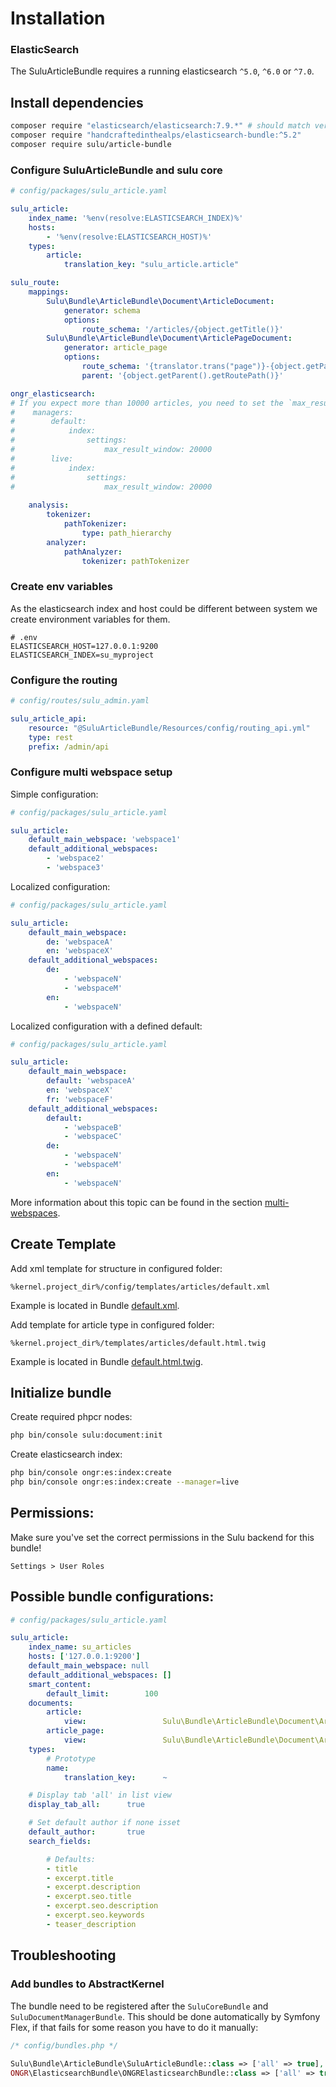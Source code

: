 # Installation

### ElasticSearch

The SuluArticleBundle requires a running elasticsearch `^5.0`, `^6.0` or `^7.0`.

## Install dependencies

```bash
composer require "elasticsearch/elasticsearch:7.9.*" # should match version of your elasticsearch installation
composer require "handcraftedinthealps/elasticsearch-bundle:^5.2"
composer require sulu/article-bundle
```

### Configure SuluArticleBundle and sulu core

```yml
# config/packages/sulu_article.yaml

sulu_article:
    index_name: '%env(resolve:ELASTICSEARCH_INDEX)%'
    hosts:
        - '%env(resolve:ELASTICSEARCH_HOST)%'
    types:
        article:
            translation_key: "sulu_article.article"

sulu_route:
    mappings:
        Sulu\Bundle\ArticleBundle\Document\ArticleDocument:
            generator: schema
            options:
                route_schema: '/articles/{object.getTitle()}'
        Sulu\Bundle\ArticleBundle\Document\ArticlePageDocument:
            generator: article_page
            options:
                route_schema: '{translator.trans("page")}-{object.getPageNumber()}'
                parent: '{object.getParent().getRoutePath()}'

ongr_elasticsearch:
# If you expect more than 10000 articles, you need to set the `max_result_window` to an appropriate number  
#    managers:
#        default:
#            index:
#                settings:
#                    max_result_window: 20000
#        live:
#            index:
#                settings:
#                    max_result_window: 20000
    
    analysis:
        tokenizer:
            pathTokenizer:
                type: path_hierarchy
        analyzer:
            pathAnalyzer:
                tokenizer: pathTokenizer
```

### Create env variables

As the elasticsearch index and host could be different between system we create
environment variables for them.

```
# .env
ELASTICSEARCH_HOST=127.0.0.1:9200
ELASTICSEARCH_INDEX=su_myproject
```

### Configure the routing

```yml
# config/routes/sulu_admin.yaml

sulu_article_api:
    resource: "@SuluArticleBundle/Resources/config/routing_api.yml"
    type: rest
    prefix: /admin/api
```

### Configure multi webspace setup

Simple configuration:

```yml
# config/packages/sulu_article.yaml

sulu_article:
    default_main_webspace: 'webspace1'
    default_additional_webspaces:
        - 'webspace2'
        - 'webspace3'
```

Localized configuration:

```yml
# config/packages/sulu_article.yaml

sulu_article:
    default_main_webspace: 
        de: 'webspaceA'
        en: 'webspaceX'
    default_additional_webspaces:
        de:
            - 'webspaceN'
            - 'webspaceM'
        en:
            - 'webspaceN'
```

Localized configuration with a defined default:

```yml
# config/packages/sulu_article.yaml

sulu_article:
    default_main_webspace: 
        default: 'webspaceA'
        en: 'webspaceX'
        fr: 'webspaceF'
    default_additional_webspaces:
        default:
            - 'webspaceB'
            - 'webspaceC'
        de:
            - 'webspaceN'
            - 'webspaceM'
        en:
            - 'webspaceN'
```

More information about this topic can be found in the section [multi-webspaces](multi-webspaces.md).

## Create Template

Add xml template for structure in configured folder:

```
%kernel.project_dir%/config/templates/articles/default.xml
```

Example is located in Bundle
[default.xml](default.xml).

Add template for article type in configured folder:

```
%kernel.project_dir%/templates/articles/default.html.twig
```

Example is located in Bundle
[default.html.twig](default.html.twig).

## Initialize bundle

Create required phpcr nodes:

```bash
php bin/console sulu:document:init
```

Create elasticsearch index:

```bash
php bin/console ongr:es:index:create
php bin/console ongr:es:index:create --manager=live
```

## Permissions:

Make sure you've set the correct permissions in the Sulu backend for this bundle!

`Settings > User Roles`

## Possible bundle configurations:

```yml
# config/packages/sulu_article.yaml

sulu_article:
    index_name: su_articles
    hosts: ['127.0.0.1:9200']
    default_main_webspace: null
    default_additional_webspaces: []
    smart_content:
        default_limit:        100
    documents:
        article:
            view:                 Sulu\Bundle\ArticleBundle\Document\ArticleViewDocument
        article_page:
            view:                 Sulu\Bundle\ArticleBundle\Document\ArticlePageViewObject
    types:
        # Prototype
        name:
            translation_key:      ~

    # Display tab 'all' in list view
    display_tab_all:      true

    # Set default author if none isset
    default_author:       true
    search_fields:

        # Defaults:
        - title
        - excerpt.title
        - excerpt.description
        - excerpt.seo.title
        - excerpt.seo.description
        - excerpt.seo.keywords
        - teaser_description
```

## Troubleshooting

### Add bundles to AbstractKernel

The bundle need to be registered after the `SuluCoreBundle` and `SuluDocumentManagerBundle`. This should be done
automatically by Symfony Flex, if that fails for some reason you have to do it manually:

```php		
/* config/bundles.php */
       	
Sulu\Bundle\ArticleBundle\SuluArticleBundle::class => ['all' => true],
ONGR\ElasticsearchBundle\ONGRElasticsearchBundle::class => ['all' => true],
```
